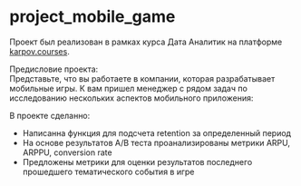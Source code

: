 # project_mobile_game

Проект был реализован в рамках курса Дата Аналитик на платформе [karpov.courses](https://karpov.courses/).

Предисловие проекта: <br>
Представьте, что вы работаете в компании, которая разрабатывает мобильные игры. К вам пришел менеджер с рядом задач по исследованию нескольких аспектов мобильного приложения:

В проекте сделанно:

* Написанна функция для подсчета retention за определенный период
* На основе результатов A/B теста проанализированы метрики ARPU, ARPPU, conversion rate
* Предложены метрики для оценки результатов последнего прошедшего тематического события в игре
